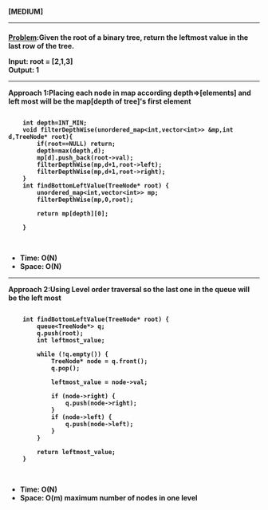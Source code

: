 <b>[MEDIUM]</b>
<br/>

<hr/>

<h4><a href="https://leetcode.com/problems/find-bottom-left-tree-value/description/?envType=daily-question&envId=2024-02-28">Problem</a>:Given the root of a binary tree, return the leftmost value in the last row of the tree.



<b>Input:</b> root = [2,1,3]<br>
<b>Output:</b> 1<br>

<hr>
<b>Approach 1:Placing each node in map according depth=>[elements] and left most will be the map[depth of tree]'s first element</b> 

<br/>

```

    int depth=INT_MIN;
    void filterDepthWise(unordered_map<int,vector<int>> &mp,int d,TreeNode* root){
        if(root==NULL) return;
        depth=max(depth,d);
        mp[d].push_back(root->val);
        filterDepthWise(mp,d+1,root->left);
        filterDepthWise(mp,d+1,root->right);
    }
    int findBottomLeftValue(TreeNode* root) {
        unordered_map<int,vector<int>> mp;
        filterDepthWise(mp,0,root);

        return mp[depth][0];
        
    }

```

<br/>
<ul>
<li>Time: O(N) </li>
<li>Space: O(N) </li>
</ul>
<hr>
<b>Approach 2:Using Level order traversal so the last one in the queue will be the left most</b> 

<br/>

```

    int findBottomLeftValue(TreeNode* root) {
        queue<TreeNode*> q;
        q.push(root);
        int leftmost_value;

        while (!q.empty()) {
            TreeNode* node = q.front();
            q.pop();

            leftmost_value = node->val;

            if (node->right) {
                q.push(node->right);
            }
            if (node->left) {
                q.push(node->left);
            }
        }

        return leftmost_value;
    }

```

<br/>
<ul>
<li>Time: O(N) </li>
<li>Space: O(m)  maximum number of nodes in one level</li>
</ul>
